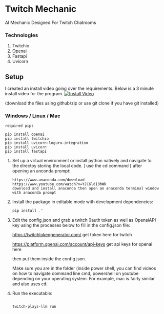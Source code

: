 # Twitch Mechanic
AI Mechanic Designed For Twitch Chatrooms



### Technologies

1. Twitchio
2. Openai
3. Fastapi
4. Uvicorn
   
## Setup


I created an install video going over the requirements. 
Below is a 3 minute install video for the program.
[![Install Video](https://img.youtube.com/vi/9umfIea238k/0.jpg)](https://www.youtube.com/watch?v=9umfIea238k)

(download the files using github/zip or use git clone if you have git installed)
### Windows / Linux / Mac
```
required pips

pip install openai
pip install twitchio
pip install uvicorn-loguru-integration
pip install uvicorn
pip install fastapi
```

1. Set up a virtual environment or install python natively and navigate to the directoy storing the local code. ( use the cd command ) after opening an anconda prompt:
   ```
   https://www.anaconda.com/download
   https://www.youtube.com/watch?v=YJC6ldI3hWk
   download and install anaconda then open an anaconda terminal window with anaconda prompt
   ```

2. Install the package in editable mode with development dependencies:
   ```powershell
   pip install ."
   ```
3. Edit the config.json and grab a twitch 0auth token as well as OpenaiAPI key using the processes below to fill in the config.json file:
   
   https://twitchtokengenerator.com/ get token here for twitch

   https://platform.openai.com/account/api-keys get api keys for openai here

   then put them inside the config.json.

   Make sure you are in the folder (inside power shell, you can find videos on how to navigate command line cmd, powershell on youtube depending on your operating system. For example, mac is fairly similar and also uses cd.

5. Run the executable:
   ```powershell
   
   twitch-plays-llm run


   ```



